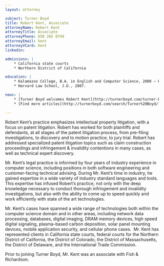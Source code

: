 ```yaml
---
layout: attorney

subject: Turner Boyd
title: Robert Kent, Associate
attorneyName: Robert Kent
attorneyTitle: Associate
attorneyPhone: 650 265 0749
attorneyEmail: kent
attorneyVCard: Kent
linkedin: 

admissions: |
	* California state courts
	* Northern District of California

education: |
	* Kalamazoo College, B.A. in English and Computer Science, 2000 – Honors in the English major, Honors in the Computer Science Major, magna cum laude.
	* Harvard Law School, J.D., 2007.

news: |  
	* [Turner Boyd welcomes Robert Kent](http://turnerboyd.com/turner-boyd-welcomes-robert-kent/) 
	* [Find more articles](http://turnerboyd.com/search/Turner%20Boyd/?s=kent&cat=9) about Robert Kent

---
```

Robert Kent’s practice emphasizes intellectual property litigation, with a focus on patent litigation. Robert has worked for both plaintiffs and defendants, at all stages of the patent litigation process, from pre-filing investigations, to discovery and to motion practice, to jury trial. Robert has addressed specialized patent litigation topics such as claim construction proceedings and infringement &amp; invalidity contentions in many cases, as well as technical expert discovery.

Mr. Kent’s legal practice is informed by four years of industry experience in computer science, including positions in both software engineering and customer-facing technical advising. During Mr. Kent’s time in industry, he gained expertise in a wide variety of industry standard languages and tools. This expertise has infused Robert’s practice, not only with the deep knowledge necessary to conduct thorough infringement and invalidity investigations, but also with the ability to come up to speed quickly and work efficiently with state of the art technologies.

Mr. Kent’s cases have spanned a wide range of technologies both within the computer science domain and in other areas, including network data processing, databases, digital imaging, DRAM memory devices, high speed digital signaling, plasma-based carbon deposition, solar panel mounting devices, mobile application security, and cellular phone cases.  Mr. Kent has represented clients in California state courts, federal courts for the Northern District of California, the District of Colorado, the District of Massachusetts, the District of Delaware, and the International Trade Commission.

Prior to joining Turner Boyd, Mr. Kent was an associate with Fish &amp; Richardson.
